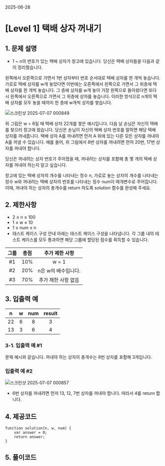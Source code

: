 2025-06-28

# [Level 1] 택배 상자 꺼내기

## 1. 문제 설명

- 1 ~ n의 번호가 있는 택배 상자가 창고에 있습니다. 당신은 택배 상자들을 다음과 같이 정리했습니다.

왼쪽에서 오른쪽으로 가면서 1번 상자부터 번호 순서대로 택배 상자를 한 개씩 놓습니다. 가로로 택배 상자를 w개 놓았다면 이번에는 오른쪽에서 왼쪽으로 가면서 그 위층에 택배 상자를 한 개씩 놓습니다. 그 층에 상자를 w개 놓아 가장 왼쪽으로 돌아왔다면 또다시 왼쪽에서 오른쪽으로 가면서 그 위층에 상자를 놓습니다. 이러한 방식으로 n개의 택배 상자를 모두 놓을 때까지 한 층에 w개씩 상자를 쌓습니다.

![스크린샷 2025-07-07 000849](https://github.com/user-attachments/assets/c0466165-5e09-41df-93e3-3d62b60e3316)

위 그림은 w = 6일 때 택배 상자 22개를 쌓은 예시입니다.
다음 날 손님은 자신의 택배를 찾으러 창고에 왔습니다. 당신은 손님이 자신의 택배 상자 번호를 말하면 해당 택배 상자를 꺼내줍니다. 택배 상자 A를 꺼내려면 먼저 A 위에 있는 다른 모든 상자를 꺼내야 A를 꺼낼 수 있습니다. 예를 들어, 위 그림에서 8번 상자를 꺼내려면 먼저 20번, 17번 상자를 꺼내야 합니다.

당신은 꺼내려는 상자 번호가 주어졌을 때, 꺼내려는 상자를 포함해 총 몇 개의 택배 상자를 꺼내야 하는지 알고 싶습니다.

창고에 있는 택배 상자의 개수를 나타내는 정수 n, 가로로 놓는 상자의 개수를 나타내는 정수 w와 꺼내려는 택배 상자의 번호를 나타내는 정수 num이 매개변수로 주어집니다. 이때, 꺼내야 하는 상자의 총개수를 return 하도록 solution 함수를 완성해 주세요.

## 2. 제한사항

- 2 ≤ n ≤ 100
- 1 ≤ w ≤ 10
- 1 ≤ num ≤ n
- 테스트 케이스 구성 안내
아래는 테스트 케이스 구성을 나타냅니다. 각 그룹 내의 테스트 케이스를 모두 통과하면 해당 그룹에 할당된 점수를 획득할 수 있습니다.

| 그룹 |	총점 |	추가 제한 사항 |
|:-----:|:-----:|:------------:|
| #1 |	10% |	w = 1 |
|#2 |	20% |	n은 w의 배수입니다. |
|#3	| 70% |	추가 제한 사항 없음 |

## 3. 입출력 예

| n   | w | num   | result   |
|:--:|:--:|:-----:|:---------:|
| 22 | 6  | 8     | 3         |
| 13 | 3  | 6     | 4         |

### 3-1. 입출력 예 #1
문제 예시와 같습니다. 꺼내야 하는 상자의 총개수는 8번 상자를 포함해 3개입니다.

### 입출력 예 #2

![스크린샷 2025-07-07 000857](https://github.com/user-attachments/assets/d86bd2c5-d945-4269-8792-2be30ca06dea)

- 6번 상자를 꺼내려면 먼저 13, 12, 7번 상자를 꺼내야 합니다.
  따라서 4를 return 합니다.

## 4. 제공코드

```shell
function solution(n, w, num) {
    var answer = 0;
    return answer;
}
```

## 5. 풀이코드

```shell

```
